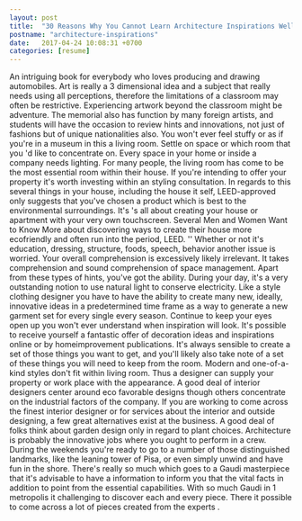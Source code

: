 ```yaml
---
layout: post
title:  "30 Reasons Why You Cannot Learn Architecture Inspirations Well"
postname: "architecture-inspirations"
date:   2017-04-24 10:08:31 +0700
categories: [resume]
---
```

An intriguing book for everybody who loves producing and drawing automobiles. Art is really a 3 dimensional idea and a subject that really needs using all perceptions, therefore the limitations of a classroom may often be restrictive. Experiencing artwork beyond the classroom might be adventure. The memorial also has function by many foreign artists, and students will have the occasion to review hints and innovations, not just of fashions but of unique nationalities also. You won't ever feel stuffy or as if you're in a museum in this a living room. Settle on space or which room that you 'd like to concentrate on. Every space in your home or inside a company needs lighting. For many people, the living room has come to be the most essential room within their house. If you're intending to offer your property it's worth investing within an styling consultation. In regards to this several things in your house, including the house it self, LEED-approved only suggests that you've chosen a product which is best to the environmental surroundings. It's 's all about creating your house or apartment with your very own touchscreen. Several Men and Women Want to Know More about discovering ways to create their house more ecofriendly and often run into the period, LEED. '' Whether or not it's education, dressing, structure, foods, speech, behavior another issue is worried. Your overall comprehension is excessively likely irrelevant. It takes comprehension and sound comprehension of space management. Apart from these types of hints, you've got the ability. During your day, it's a very outstanding notion to use natural light to conserve electricity. Like a style clothing designer you have to have the ability to create many new, ideally, innovative ideas in a predetermined time frame as a way to generate a new garment set for every single every season. Continue to keep your eyes open up you won't ever understand when inspiration will look. It's possible to receive yourself a fantastic offer of decoration ideas and inspirations online or by homeimprovement publications. It's always sensible to create a set of those things you want to get, and you'll likely also take note of a set of these things you will need to keep from the room. Modern and one-of-a-kind styles don't fit within living room. Thus a designer can supply your property or work place with the appearance. A good deal of interior designers center around eco favorable designs though others concentrate on the industrial factors of the company. If you are working to come across the finest interior designer or for services about the interior and outside designing, a few great alternatives exist at the business. A good deal of folks think about garden design only in regard to plant choices. Architecture is probably the innovative jobs where you ought to perform in a crew. During the weekends you're ready to go to a number of those distinguished landmarks, like the leaning tower of Pisa, or even simply unwind and have fun in the shore. There's really so much which goes to a Gaudi masterpiece that it's advisable to have a information to inform you that the vital facts in addition to point from the essential capabilities. With so much Gaudi in 1 metropolis it challenging to discover each and every piece. There it possible to come across a lot of pieces created from the experts .
